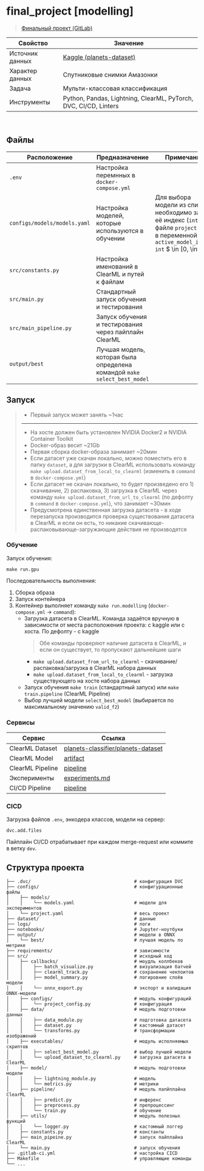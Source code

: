 # final_project [modelling]

> [Финальный проект (GitLab)](https://gitlab.deepschool.ru/dl-deploy2/lectures/-/tree/main/big-hw)

Свойство | Значение
-|-
Источник данных | [Kaggle (planets-dataset)](https://www.kaggle.com/datasets/nikitarom/planets-dataset/data)
Характер данных | Спутниковые снимки Амазонки
Задача | Мульти-классовая классификация
Инструменты | Python, Pandas, Lightning, ClearML, PyTorch, DVC, CI/CD, Linters

<br>

## Файлы

Расположение | Предназначение | Примечание
-|-|-
`.env` | Настройка перемнных в `docker-compose.yml` |
`configs/models/models.yaml` | Настройка моделей, которые используются в обучении | Для выбора модели из списка необходимо задать её индекс (`int`) в файле `project.yaml` в переменной `active_model_index: int` $ \in [0, \infin) $
`src/constants.py` | Настройка именований в ClearML и путей к файлам
`src/main.py` | Стандартный запуск обучения и тестирования |
`src/main_pipeline.py` | Запуск обучения и тестирования через пайплайн ClearML |
`output/best` | Лучшая модель, которая была определена командой `make select_best_model`

## Запуск

>* Первый запуск может занять ~1час
>---
>* На хосте должен быть установлен NVIDIA Docker2 и NVIDIA Container Toolkit
>* Docker-образ весит ~21Gb
>* Первая сборка docker-образа занимает ~20мин
>* Если датасет уже скачан локально, можно поместить его в папку `dataset`, а для загрузки в ClearML использовать команду `make upload.dataset_from_local_to_clearml` (изменить в `command` в `docker-compose.yml`)
>* Если датасет не скачан локально, то будет произведено его 1) скачивание, 2) распаковка, 3) загрузка в ClearML через команду `make upload.dataset_from_url_to_clearml` (по дефолту в `command` в `docker-compose.yml`), что занимает ~30мин
>* Предусмотрена единственная загрузка датасета - в ходе перезапуска производится проверка существования датасета в ClearML и если он есть, то никакие скачивающе-распаковывающе-загружающие действия не производятся

### Обучение

Запуск обучения:
```
make run.gpu
```

Последовательность выполнения:
1. Сборка образа
2. Запуск контейнера
3. Контейнер выполняет команду `make run.modelling` (`docker-compose.yml` -> `command`):
    - Загрузка датасета в ClearML. Команда задаётся вручную в зависимости от места расположения проекта: с kaggle или с хоста. По дефолту - с kaggle
        >Обе команды проверяют наличие датасета в ClearML, и если он существует, то пропускают дальнейшие шаги
        - `make upload.dataset_from_url_to_clearml` - скачивание/распаковка/загрузка в ClearML набора данных
        - `make upload.dataset_from_local_to_clearml` - загрузка существующего на хосте набора данных
    - Запуск обучения `make train` (стандартный запуск) или `make train.pipeline` (ClearML Pipeline)
    - Выбор лучшей модели `select_best_model` (выбирается по максимальному значению `valid_f2`)

### Сервисы

Сервис |Ссылка
-|-
ClearML Dataset | [planets-classifier/planets-dataset](https://app.clear.ml/projects/c4785f8f04004d8b94d2217c10e51ebc/experiments/1054f86e63d24375ab4bf533cb7aac22/output/execution)
ClearML Model | [artifact](https://app.clear.ml/projects/*/models/d853949561ce4e7f92caf2359af30937)
ClearML Pipeline | [pipeline](https://app.clear.ml/projects/923d14e57e8a425e8d490cbab124ed39/experiments/d6fa7e37477e4bb2a2535e9a97ef2df1/output/execution)
Эксперименты | [experiments.md](experiments.md)
CI/CD Pipeline | [pipeline](https://gitlab.deepschool.ru/dl-deploy2/p.kukhtenkova/final_project_modelling/-/pipelines)

### CICD

Загрузка файлов `.env`, энкодера классов, модели на сервер:
```
dvc.add.files
```

Пайплайн CI/CD отрабатывает при каждом merge-request или коммите в ветку `dev`.

## Структура проекта

```
├── .dvc/                                      # конфигурация DVC
├── configs/                                   # конфигурационные файлы
│    ├── models/
│    │    └── models.yaml                      # модели для экспериментов
│    └── project.yaml                          # весь проект
├── dataset/                                   # данные
├── logs/                                      # логи
├── notebooks/                                 # Jupyter-ноутбуки
├── output/                                    # модели в ONNX
│    └── best/                                 # лучшая модель по метрике
├── requirements/                              # зависимости
├── src/                                       # исходный код
│    ├── callbacks/                            # моудль коллбеков
│    │    ├── batch_visualize.py               # визуализация батчей
│    │    ├── clearml_track.py                 # сохранение чекпоитов
│    │    ├── model_summary.py                 # логировние слоёв модели
│    │    └── onnx_export.py                   # экспорт и валидация ONNX-модели
│    ├── configs/                              # модуль конфигураций
│    │    └── project_config.py                # конфигурация
│    ├── data/                                 # модуль подготовки данных
│    │    ├── data_module.py                   # подготовка датасета
│    │    ├── dataset.py                       # кастомный датасет
│    │    └── transforms.py                    # трансформации изображений
│    ├── executables/                          # модуль исполняемых скриптов
│    │    ├── select_best_model.py             # выбор лучшей модели
│    │    └── upload_dataset_to_clearml.py     # загрузка датасета в ClearML
│    ├── model/                                # модуль подготовки модели
│    │    ├── lightning_module.py              # модель
│    │    └── metrics.py                       # метрики
│    ├── pipeline/                             # модуль папйплайна ClearML
│    │    ├── predict.py                       # инференс
│    │    ├── preprocess.py                    # препроцессинг
│    │    └── train.py                         # обучение
│    ├── utils/                                # модуль полезных функций
│    │    └── logger.py                        # кастомный логгер
│    ├── constants.py                          # константы
│    ├── main_pipeine.py                       # запуск пайплайна ClearML
│    └── main.py                               # запуск обучения
├── .gitlab-ci.yml                             # настройка CICD
├── Makefile                                   # управляющие команды
└── ...
```

